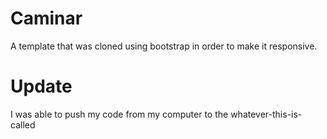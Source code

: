 # Caminar
A template that was cloned using bootstrap in order to make it responsive.
# Update
I was able to push my code from my computer to the whatever-this-is-called
